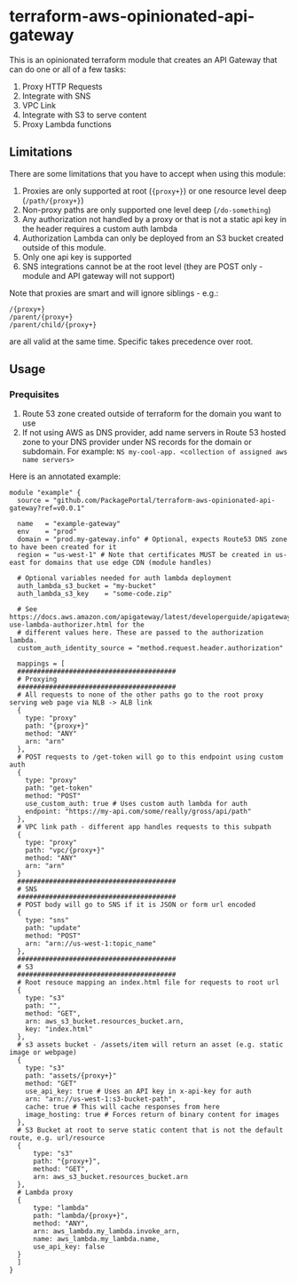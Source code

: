 # terraform-aws-opinionated-api-gateway

This is an opinionated terraform module that creates an API Gateway that can do one or all of a few tasks:
1. Proxy HTTP Requests
2. Integrate with SNS
3. VPC Link
4. Integrate with S3 to serve content
5. Proxy Lambda functions

## Limitations

There are some limitations that you have to accept when using this module:

1. Proxies are only supported at root (`{proxy+}`) or one resource level deep (`/path/{proxy+}`)
2. Non-proxy paths are only supported one level deep (`/do-something`)
3. Any authorization not handled by a proxy or that is not a static api key in the header requires a custom auth lambda
4. Authorization Lambda can only be deployed from an S3 bucket created outside of this module.
5. Only one api key is supported
6. SNS integrations cannot be at the root level (they are POST only - module and API gateway will not support)

Note that proxies are smart and will ignore siblings - e.g.:
```
/{proxy+}
/parent/{proxy+}
/parent/child/{proxy+}
```
are all valid at the same time. Specific takes precedence over root.

## Usage

### Prequisites

1. Route 53 zone created outside of terraform for the domain you want to use
2. If not using AWS as DNS provider, add name servers in Route 53 hosted zone to your DNS provider under NS records for
   the domain or subdomain. For example: `NS my-cool-app. <collection of assigned aws name servers>`

Here is an annotated example:

```hcl-terraform
module "example" {
  source = "github.com/PackagePortal/terraform-aws-opinionated-api-gateway?ref=v0.0.1"

  name   = "example-gateway"
  env    = "prod"
  domain = "prod.my-gateway.info" # Optional, expects Route53 DNS zone to have been created for it
  region = "us-west-1" # Note that certificates MUST be created in us-east for domains that use edge CDN (module handles)
  
  # Optional variables needed for auth lambda deployment
  auth_lambda_s3_bucket = "my-bucket"
  auth_lambda_s3_key    = "some-code.zip"
  
  # See https://docs.aws.amazon.com/apigateway/latest/developerguide/apigateway-use-lambda-authorizer.html for the
  # different values here. These are passed to the authorization lambda.
  custom_auth_identity_source = "method.request.header.authorization"

  mappings = [
  ########################################
  # Proxying
  ########################################
  # All requests to none of the other paths go to the root proxy serving web page via NLB -> ALB link
  {
    type: "proxy"
    path: "{proxy+}"
    method: "ANY"
    arn: "arn"
  },
  # POST requests to /get-token will go to this endpoint using custom auth
  {
    type: "proxy"
    path: "get-token"
    method: "POST"
    use_custom_auth: true # Uses custom auth lambda for auth
    endpoint: "https://my-api.com/some/really/gross/api/path"
  },
  # VPC link path - different app handles requests to this subpath
  {
    type: "proxy"
    path: "vpc/{proxy+}"
    method: "ANY"
    arn: "arn"
  }
  ########################################
  # SNS
  ########################################
  # POST body will go to SNS if it is JSON or form url encoded
  {
    type: "sns"
    path: "update"
    method: "POST"
    arn: "arn://us-west-1:topic_name"
  },
  ########################################
  # S3
  ########################################
  # Root resouce mapping an index.html file for requests to root url
  {
    type: "s3"
    path: "",
    method: "GET",
    arn: aws_s3_bucket.resources_bucket.arn,
    key: "index.html"
  },
  # s3 assets bucket - /assets/item will return an asset (e.g. static image or webpage)
  {
    type: "s3"
    path: "assets/{proxy+}"
    method: "GET"
    use_api_key: true # Uses an API key in x-api-key for auth
    arn: "arn://us-west-1:s3-bucket-path",
    cache: true # This will cache responses from here
    image_hosting: true # Forces return of binary content for images
  },
  # S3 Bucket at root to serve static content that is not the default route, e.g. url/resource
  {
      type: "s3"
      path: "{proxy+}",
      method: "GET",
      arn: aws_s3_bucket.resources_bucket.arn
  },
  # Lambda proxy
  {
      type: "lambda"
      path: "lambda/{proxy+}",
      method: "ANY",
      arn: aws_lambda.my_lambda.invoke_arn,
      name: aws_lambda.my_lambda.name,
      use_api_key: false
  }
  ]
}
```
